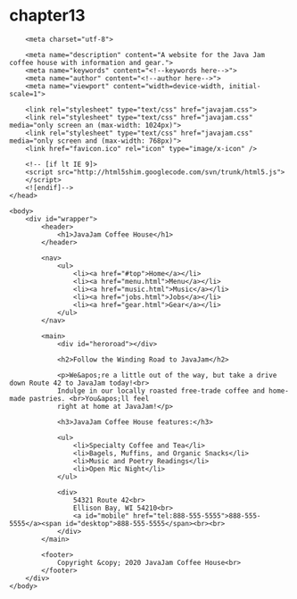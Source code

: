 # chapter13
<!DOCTYPE html>

<!-- This is index.html -->

<html lang="en">
	<head>
		<title>JavaJam Coffee House</title>

		<meta charset="utf-8">

		<meta name="description" content="A website for the Java Jam coffee house with information and gear.">
		<meta name="keywords" content="<!--keywords here-->">
		<meta name="author" content="<!--author here-->">
		<meta name="viewport" content="width=device-width, initial-scale=1">

		<link rel="stylesheet" type="text/css" href="javajam.css">
		<link rel="stylesheet" type="text/css" href="javajam.css" media="only screen an (max-width: 1024px)">
		<link rel="stylesheet" type="text/css" href="javajam.css" media="only screen and (max-width: 768px)">	
		<link href="favicon.ico" rel="icon" type="image/x-icon" />
		
		<!-- [if lt IE 9]>
		<script src="http://html5shim.googlecode.com/svn/trunk/html5.js">
		</script>
		<![endif]-->
	</head>
	
	<body>
		<div id="wrapper">
			<header>
				<h1>JavaJam Coffee House</h1>
			</header>
			
			<nav>
				<ul>
					<li><a href="#top">Home</a></li>
					<li><a href="menu.html">Menu</a></li>
					<li><a href="music.html">Music</a></li>
					<li><a href="jobs.html">Jobs</a></li>
					<li><a href="gear.html">Gear</a></li>
				</ul>
			</nav>
			
			<main>
				<div id="heroroad"></div>
			
				<h2>Follow the Winding Road to JavaJam</h2>
				
				<p>We&apos;re a little out of the way, but take a drive down Route 42 to JavaJam today!<br>
				Indulge in our locally roasted free-trade coffee and home-made pastries. <br>You&apos;ll feel
				right at home at JavaJam!</p>
				
				<h3>JavaJam Coffee House features:</h3>
				
				<ul>
					<li>Specialty Coffee and Tea</li>
					<li>Bagels, Muffins, and Organic Snacks</li>
					<li>Music and Poetry Readings</li>
					<li>Open Mic Night</li>
				</ul>
				
				<div>
					54321 Route 42<br>
					Ellison Bay, WI 54210<br>
					<a id="mobile" href="tel:888-555-5555">888-555-5555</a><span id="desktop">888-555-5555</span><br><br>
				</div>
			</main>
			
			<footer>
				Copyright &copy; 2020 JavaJam Coffee House<br>
			</footer>
		</div>
	</body>
</html>
